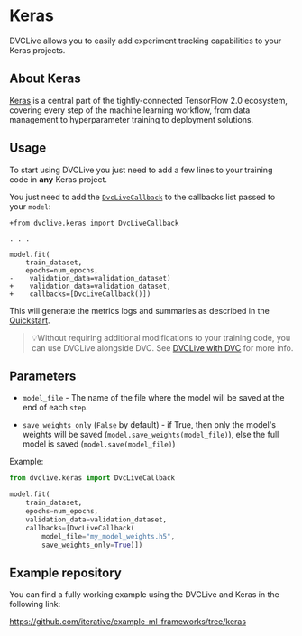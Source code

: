 # Keras

DVCLive allows you to easily add experiment tracking capabilities to your Keras
projects.

## About Keras

[Keras](https://keras.io/) is a central part of the tightly-connected TensorFlow
2.0 ecosystem, covering every step of the machine learning workflow, from data
management to hyperparameter training to deployment solutions.

## Usage

To start using DVCLive you just need to add a few lines to your training code in
**any** Keras project.

You just need to add the
[`DvcLiveCallback`](<(https://github.com/iterative/dvclive/blob/master/dvclive/keras.py)>)
to the callbacks list passed to your `model`:

```git
+from dvclive.keras import DvcLiveCallback

. . .

model.fit(
    train_dataset,
    epochs=num_epochs,
-    validation_data=validation_dataset)
+    validation_data=validation_dataset,
+    callbacks=[DvcLiveCallback()])
```

This will generate the metrics logs and summaries as described in the
[Quickstart](/docs/dvclive/user-guide/quickstart#outputs).

> 💡Without requiring additional modifications to your training code, you can
> use DVCLive alongside DVC. See
> [DVCLive with DVC](/doc/dvclive/user-guide/dvclive-with-dvc) for more info.

## Parameters

- `model_file` - The name of the file where the model will be saved at the end
  of each `step`.

- `save_weights_only` (`False` by default) - if True, then only the model's
  weights will be saved (`model.save_weights(model_file)`), else the full model
  is saved (`model.save(model_file)`)

Example:

```python
from dvclive.keras import DvcLiveCallback

model.fit(
    train_dataset,
    epochs=num_epochs,
    validation_data=validation_dataset,
    callbacks=[DvcLiveCallback(
        model_file="my_model_weights.h5",
        save_weights_only=True)])
```

## Example repository

You can find a fully working example using the DVCLive and Keras in the
following link:

https://github.com/iterative/example-ml-frameworks/tree/keras
